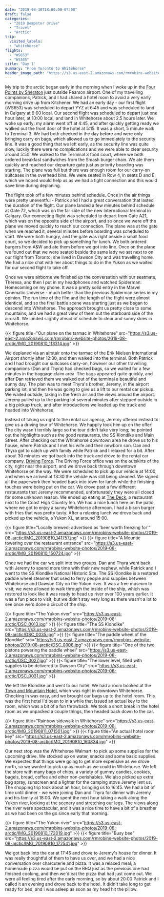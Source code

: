 ```yaml
---
date: "2019-08-10T18:00:00-07:00"
draft: false
categories:
  - "2019 Dempster Drive"
  - "Travel"
  - "Arctic"
trip:
  visited_labels:
  - "whitehorse"
flights:
  - "WS653"
  - "WS505"
title: "Day 1"
summary: "From Toronto to Whitehorse"
header_image_path: "https://s3.us-east-2.amazonaws.com/rmrobins-website-photos/2019-08-arctic/DSC_0013.jpg"
---
```


My trip to the arctic began early in the morning when I woke up in the [Four Points by Sheraton](https://www.marriott.com/hotels/travel/yyzpa-four-points-toronto-airport/) just outside Pearson airport. One of my travelling companions, Patrick, and I had shared a hotel room to avoid a very early morning drive up from Kitchener. We had an early day - our first flight (WS653) was scheduled to depart YYZ at 6:45 and was scheduled to land in Calgary at 9:00 local. Our second flight was scheduled to depart just one hour later, at 10:00 local, and land in Whitehorse about 2.5 hours later. We woke up early; my alarm went off at 4:45, and after quickly getting ready we walked out the front door of the hotel at 5:15. It was a short, 5 minute walk to Terminal 3. We had both checked in the day before and were only bringing carry on bags, which allowed us to go immediately to the security line. It was a good thing that we left early, as the security line was quite slow, luckily there were no complications and we were able to clear security around 5:50. We walked to the Terminal 3 food court, where we both ordered breakfast sandwiches from the Smash burger chain. We ate them quickly and reached our departure gate just as priority boarding was starting. The plane was full but there was enough room for our carry-on suitcases in the overhead bins. We were seated in Row 4, in seats D and E, which we hoped would help us as we had a tight connection and this would save time during deplaning.

The flight took off a few minutes behind schedule. Once in the air things were pretty uneventful - Patrick and I had a great conversation that lasted the duration of the flight. Our plane landed a few minutes behind schedule at Gate 72, which was on the far side of the new International terminal in Calgary. Our connecting flight was scheduled to depart from Gate A21, which was on the opposite side of the airport, and so once we were off the plane we moved quickly to reach our connection. The plane was at the gate when we reached it, several minutes before boarding was scheduled to start. We were both hungry, and the gate was right beside a small food court, so we decided to pick up something for lunch. We both ordered burgers from A&W and ate them before we got into line. Once on the plane we found out that we were seated beside the same lady we sat next to on our flight from Toronto; she lived in Dawson City and was travelling home. We had a nice chat with her about things to do in the Yukon as we waited for our second flight to take off.

Once we were airborne we finished up the conversation with our seatmate, Theresa, and then I put in my headphones and watched Spiderman: Homecoming on my phone. It was a pretty solid entry in the Marvel Cinematic Universe - much better than the previous Spiderman series in my opinion. The run time of the film and the length of the flight were almost identical, and so the final battle scene was starting just as we began to descend into Whitehorse. The approach brought us pretty close to some mountains, and we had a great view of them out the starboard side of the aircraft. We landed slightly ahead of schedule to clear and sunny skies in Whitehorse.

{{< figure title="Our plane on the tarmac in Whitehorse" src="https://s3.us-east-2.amazonaws.com/rmrobins-website-photos/2019-08-arctic/IMG_20190810_113314.jpg" >}}

We deplaned via an airstair onto the tarmac of the Erik Nielsen International Airport shortly after 12:30, and then walked into the terminal. Both Patrick and I had brought our suitcases carry-on, however our other travelling companions (Dan and Thyra) had checked bags, so we waited for a few minutes in the baggage claim area. The bags appeared quite quickly, and after Dan retrieved them we walked out of the terminal a beautiful and sunny day. The plan was to meet Thyra's brother, Jeremy, in the airport parking lot, and then he was going to give us a lift to our rental car pickup. We waited outside, taking in the fresh air and the views around the airport. Jeremy pulled up to the parking lot several minutes after stepped outside in a big pickup truck, and after introductions we loaded up the truck and headed into Whitehorse.

Instead of taking us right to the rental car agency, Jeremy offered instead to give us a driving tour of Whitehorse. We happily took him up on the offer! The city wasn't terribly large so the tour didn't take very long; he pointed out the highlights such as the good restaurants, the SS Klondike and Main Street. After checking out the Whitehorse downtown area he drove us to his house, where Patrick and I met his wife and their newborn son. Dan and Thyra got to catch up with family while Patrick and I relaxed for a bit. After about 30 minutes we got back into the truck and drove to the rental car company, [Driving Force](https://www.drivingforce.ca/en/). The Driving Force office was on the outskirts of the city, right near the airport, and we drove back through downtown Whitehorse on the way. We were scheduled to pick up our vehicle at 14:00, and when we arrived at 13:30 the vehicle was still being cleaned. We signed all the paperwork then headed back into town for lunch while the finishing touches were being put on the car. We drove past a few different restaurants that Jeremy recommended, unfortunately they were all closed for some unknown reason. We ended up eating at [The Deck](https://www.coasthotels.com/hotels/yukon/whitehorse/coast-high-country-inn/dining/), a restaurant next to the Coast High Country Inn. We had a nice lunch here on the patio, where we got to enjoy a sunny Whitehorse afternoon. I had a bison burger with fries that was pretty tasty. After a relaxing lunch we drove back and picked up the vehicle, a Yukon XL, at around 15:00.

{{< figure title="Locally brewed; advertised as 'beer worth freezing for'" src="https://s3.us-east-2.amazonaws.com/rmrobins-website-photos/2019-08-arctic/IMG_20190810_141757.jpg" >}}
{{< figure title="A Mountie towering over the restaurant entrance" src="https://s3.us-east-2.amazonaws.com/rmrobins-website-photos/2019-08-arctic/IMG_20190810_150724.jpg" >}}

Once we had the car we split into two groups. Dan and Thyra went back with Jeremy to spend more time with their new nephew, while Patrick and I went to the SS Klondike National Historic Site. The SS Klondike is a restored paddle wheel steamer that used to ferry people and supplies between Whitehorse and Dawson City on the Yukon river. It was a free museum to visit; we were allowed to walk through the inside of the ship, which was restored to look like it was ready to head up river over 100 years earlier. It was a fun place to visit, but we didn't stay very long as there wasn't a lot to see once we'd done a circuit of the ship.

{{< figure title="The Yukon river" src="https://s3.us-east-2.amazonaws.com/rmrobins-website-photos/2019-08-arctic/DSC_0013.jpg" >}}
{{< figure title="The SS Klondike" src="https://s3.us-east-2.amazonaws.com/rmrobins-website-photos/2019-08-arctic/DSC_0035.jpg" >}}
{{< figure title="The paddle wheel of the Klondike" src="https://s3.us-east-2.amazonaws.com/rmrobins-website-photos/2019-08-arctic/DSC_0008.jpg" >}}
{{< figure title="One of the two pistons powering the paddle wheel" src="https://s3.us-east-2.amazonaws.com/rmrobins-website-photos/2019-08-arctic/DSC_0027.jpg" >}}
{{< figure title="The lower level, filled with supplies to be delivered to Dawson City" src="https://s3.us-east-2.amazonaws.com/rmrobins-website-photos/2019-08-arctic/DSC_0031.jpg" >}}

We left the Klondike and went to our hotel. We had a room booked at the [Town and Mountain Hotel](http://townmountain.com/), which was right in downtown Whitehorse. Checking in was easy, and we brought our bags up to the hotel room. This was the first hotel I'd been to in a while that issued an actual key to the room, which was a bit of a fun throwback. We took a short break in the hotel room as we unpacked a couple things, then headed back down to the car.

{{< figure title="Rainbow sidewalk in Whitehorse" src="https://s3.us-east-2.amazonaws.com/rmrobins-website-photos/2019-08-arctic/IMG_20190811_071501.jpg" >}}
{{< figure title="An actual hotel room key" src="https://s3.us-east-2.amazonaws.com/rmrobins-website-photos/2019-08-arctic/IMG_20190810_160834.jpg" >}}

Our next stop was the Whitehorse Walmart, to pick up some supplies for the upcoming drive. We stocked up on water, snacks and some basic supplies. We expected that things were going to get more expensive as we drove north, so we wanted to pick up as much as we could in Whitehorse. We left the store with many bags of chips, a variety of gummy candies, cookies, bagels, bread, coffee and other non-perishables. We also picked up extra bug spray, sunscreen and a lighter for the camping stove Jeremy lent us. The shopping trip took about an hour, bringing us to 16:45. We had a bit of time until dinner - we were joining Dan and Thyra for dinner with Jeremy and his family at 18:00. We spent the next hour taking a walk along the Yukon river, looking at the scenery and stretching our legs. The views along the river were spectacular, and it was a nice time to have a bit of a breather as we had been on the go since early that morning.

{{< figure title="The Yukon river" src="https://s3.us-east-2.amazonaws.com/rmrobins-website-photos/2019-08-arctic/IMG_20190810_172019.jpg" >}}
{{< figure title="Busy bee" src="https://s3.us-east-2.amazonaws.com/rmrobins-website-photos/2019-08-arctic/IMG_20190810_172541.jpg" >}}

We got back into the car at 17:45 and drove to Jeremy's house for dinner. It was really thoughtful of them to have us over, and we had a nice conversation over charcuterie and pizza. It was a relaxed meal; a homemade pizza would be put on the BBQ just as the previous one had finished cooking, and then we'd eat the pizza that had just come out. We were all feeling tired after the early morning, so by about 20:00 Patrick and I called it an evening and drove back to the hotel. It didn't take long to get ready for bed, and I was asleep as soon as my head hit the pillow.
